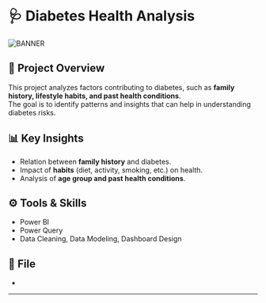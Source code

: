 # 🩺 Diabetes Health Analysis
![BANNER](https://github.com/YashaswiniBaglakadi/Diabetes-Analysis/blob/8f5cc13d2ba125c758b8c1da6c0405fccb8b74d3/Image%20Banner/health-care-doctor-help-concept.jpg)
## 📌 Project Overview
This project analyzes factors contributing to diabetes, such as **family history, lifestyle habits, and past health conditions**.  
The goal is to identify patterns and insights that can help in understanding diabetes risks.
## 📊 Key Insights
- Relation between **family history** and diabetes.
- Impact of **habits** (diet, activity, smoking, etc.) on health.
- Analysis of **age group and past health conditions**.
## ⚙️ Tools & Skills
- Power BI
- Power Query
- Data Cleaning, Data Modeling, Dashboard Design
## 📂 File
- 

---

